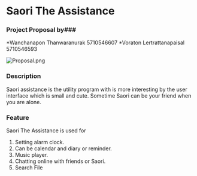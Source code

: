# Saori The Assistance #

### Project Proposal by###

*Wanchanapon Thanwaranurak 5710546607
*Voraton Lertrattanapaisal 5710546593

![Proposal.png](https://bitbucket.org/repo/ryq7BX/images/12870996-Proposal.png)

### Description ###

Saori assistance is the utility program with is more interesting by the user interface which is small and cute. Sometime Saori can be your friend when you are alone.

### Feature ###

Saori The Assistance is used for 
1. Setting alarm clock.
2. Can be calendar and diary or reminder.
3. Music player.
4. Chatting online with friends or Saori.
5. Search File
